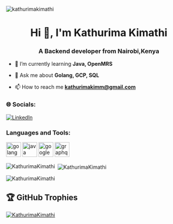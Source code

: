 <p align="left"> <img src="https://komarev.com/ghpvc/?username=KathurimaKimathi&label=Profile%20views&color=0e75b6&style=flat" alt="kathurimakimathi" /> </p>
<h1 align="center">Hi 👋, I'm Kathurima Kimathi</h1>

<h3 align="center">A Backend developer from Nairobi,Kenya</h3>

- 🌱 I’m currently learning **Java, OpenMRS**

- 💬 Ask me about **Golang, GCP, SQL**

- 📫 How to reach me **kathurimakimm@gmail.com**

### 🌐 Socials:
[![LinkedIn](https://img.shields.io/badge/LinkedIn-%230077B5.svg?logo=linkedin&logoColor=white)](http://linkedin.com/in/kathurimakimathi) 

<h3 align="left">Languages and Tools:</h3>
<p align="left"> <a target="_blank" rel="noreferrer"> <img src="https://www.vectorlogo.zone/logos/golang/golang-official.svg" alt="golang" width="40" height="40"/> <img src="https://www.vectorlogo.zone/logos/java/java-ar21.svg" alt="java" width="40" height="40"/> <img src="https://www.vectorlogo.zone/logos/google_cloud/google_cloud-ar21.svg" alt="googlecloud" width="40" height="40"/> <img src="https://www.vectorlogo.zone/logos/graphql/graphql-ar21.svg" alt="graphql" width="40" height="40"/> </a> </p>

<p><img align="left" src="https://github-readme-stats.vercel.app/api/top-langs?username=KathurimaKimathi&show_icons=true&locale=en&layout=compact" alt="KathurimaKimathi" /></p>

<p>&nbsp;<img align="center" src="https://github-readme-stats.vercel.app/api?username=KathurimaKimathi&show_icons=true&locale=en" alt="KathurimaKimathi" /></p>

<p><img align="center" src="https://github-readme-streak-stats.herokuapp.com/?user=KathurimaKimathi&" alt="KathurimaKimathi" /></p>

## 🏆 GitHub Trophies
<p align="left"> <a href="https://github.com/ryo-ma/github-profile-trophy"><img src="https://github-profile-trophy.vercel.app/?username=KathurimaKimathi" alt="KathurimaKimathi" /></a> </p>

>

